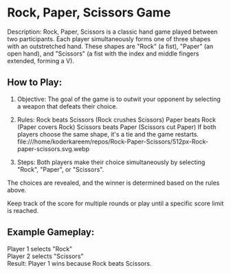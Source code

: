 
# Rock, Paper, Scissors Game

Description:
Rock, Paper, Scissors is a classic hand game played between two participants. Each player simultaneously forms one of three shapes with an outstretched hand. These shapes are "Rock" (a fist), "Paper" (an open hand), and "Scissors" (a fist with the index and middle fingers extended, forming a V).




## How to Play:
1. Objective: The goal of the game is to outwit your opponent by selecting a weapon that defeats their choice.
2. Rules:
Rock beats Scissors (Rock crushes Scissors)
Paper beats Rock (Paper covers Rock)
Scissors beats Paper (Scissors cut Paper)
If both players choose the same shape, it's a tie and the game restarts.  
file:///home/koderkareem/repos/Rock-Paper-Scissors/512px-Rock-paper-scissors.svg.webp

3. Steps:
Both players make their choice simultaneously by selecting "Rock", "Paper", or "Scissors".

The choices are revealed, and the winner is determined based on the rules above.

Keep track of the score for multiple rounds or play until a specific score limit is reached.



## Example Gameplay:
Player 1 selects "Rock"  
Player 2 selects "Scissors"  
Result: Player 1 wins because Rock beats Scissors.
